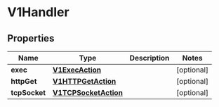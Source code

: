 
# V1Handler

## Properties
Name | Type | Description | Notes
------------ | ------------- | ------------- | -------------
**exec** | [**V1ExecAction**](V1ExecAction.md) |  |  [optional]
**httpGet** | [**V1HTTPGetAction**](V1HTTPGetAction.md) |  |  [optional]
**tcpSocket** | [**V1TCPSocketAction**](V1TCPSocketAction.md) |  |  [optional]



